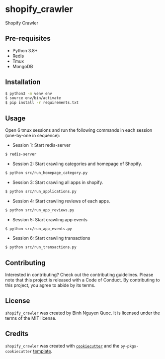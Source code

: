 # shopify_crawler

Shopify Crawler

## Pre-requisites
-  Python 3.8+
-  Redis
-  Tmux
-  MongoDB

## Installation

```bash
$ python3 -m venv env
$ source env/bin/activate
$ pip install -r requirements.txt
```

## Usage

Open 6 tmux sessions and run the following commands in each session (one-by-one in sequence):
-   Session 1: Start redis-server
```bash
$ redis-server
```
- Session 2: Start crawling categories and homepage of Shopify.
```bash
$ python src/run_homepage_category.py
```
- Session 3: Start crawling all apps in shopify.
```bash
$ python src/run_applications.py
```
- Session 4: Start crawling reviews of each apps.
```bash
$ python src/run_app_reviews.py
```
- Session 5: Start crawling app events
```bash
$ python src/run_app_events.py
```
- Session 6: Start crawling transactions
```bash
$ python src/run_transactions.py
```
   

## Contributing

Interested in contributing? Check out the contributing guidelines. Please note that this project is released with a Code of Conduct. By contributing to this project, you agree to abide by its terms.

## License

`shopify_crawler` was created by Binh Nguyen Quoc. It is licensed under the terms of the MIT license.

## Credits

`shopify_crawler` was created with [`cookiecutter`](https://cookiecutter.readthedocs.io/en/latest/) and the `py-pkgs-cookiecutter` [template](https://github.com/py-pkgs/py-pkgs-cookiecutter).
